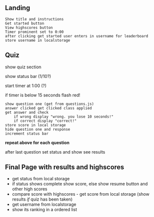 ## Landing 
    Show title and instructions
    Get started button
    View highscores button
    Timer prominent set to 0:00
    after clicking get started user enters in username for leaderboard
    store username in localstorage

## Quiz 

show quiz section

show status bar (1/10?)

start timer at 1:00 (?)

if timer is below 15 seconds flash red!

    show question one (get from questions.js)
    answer clicked get clicked class applied
    get answer and check
        if wrong display "wrong. you lose 10 seconds!"
        if correct display "correct!"
    store score in local storage
    hide question one and response
    increment status bar
**repeat above for each question**

after last question set status and show see results


## Final Page with results and highscores 
* get status from local storage
* if status shows complete show score, else show resume button and other high scores
* compare score with highscores - get score from local storage
(show results _if_ quiz has been taken)
* get username from localstorage
* show its ranking in a ordered list
